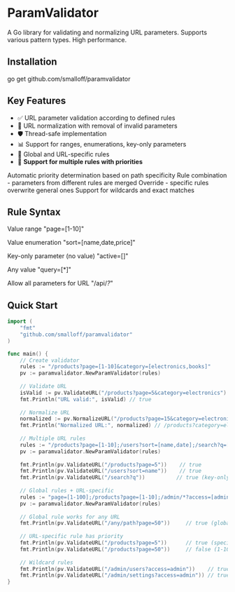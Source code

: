 # ParamValidator

A Go library for validating and normalizing URL parameters. Supports various pattern types. High performance.

## Installation
go get github.com/smalloff/paramvalidator

## Key Features

- ✅ URL parameter validation according to defined rules  
- 🔄 URL normalization with removal of invalid parameters  
- 🛡️ Thread-safe implementation  
- 📊 Support for ranges, enumerations, key-only parameters  
- 🎯 Global and URL-specific rules  
- 🔀 **Support for multiple rules with priorities**

Automatic priority determination based on path specificity
Rule combination - parameters from different rules are merged
Override - specific rules overwrite general ones
Support for wildcards and exact matches

## Rule Syntax

Value range "page=[1-10]"

Value enumeration "sort=[name,date,price]"

Key-only parameter (no value) "active=[]"

Any value "query=[*]"

Allow all parameters for URL "/api/*?*"

## Quick Start

```go
import (
	"fmt"
	"github.com/smalloff/paramvalidator"
)

func main() {
    // Create validator
    rules := "/products?page=[1-10]&category=[electronics,books]"
    pv := paramvalidator.NewParamValidator(rules)
    
    // Validate URL
    isValid := pv.ValidateURL("/products?page=5&category=electronics")
    fmt.Println("URL valid:", isValid) // true
    
    // Normalize URL
    normalized := pv.NormalizeURL("/products?page=15&category=electronics&invalid=param")
    fmt.Println("Normalized URL:", normalized) // /products?category=electronics
    
    // Multiple URL rules
    rules := "/products?page=[1-10];/users?sort=[name,date];/search?q=[]"
    pv := paramvalidator.NewParamValidator(rules)
    
    fmt.Println(pv.ValidateURL("/products?page=5"))    // true
    fmt.Println(pv.ValidateURL("/users?sort=name"))    // true
    fmt.Println(pv.ValidateURL("/search?q"))          // true (key-only parameter)
    
    // Global rules + URL-specific
    rules := "page=[1-100];/products?page=[1-10];/admin/*?access=[admin,superuser]"
    pv := paramvalidator.NewParamValidator(rules)
    
    // Global rule works for any URL
    fmt.Println(pv.ValidateURL("/any/path?page=50"))     // true (global rule)
    
    // URL-specific rule has priority
    fmt.Println(pv.ValidateURL("/products?page=5"))      // true (specific rule)
    fmt.Println(pv.ValidateURL("/products?page=50"))     // false (1-10 restriction)
    
    // Wildcard rules
    fmt.Println(pv.ValidateURL("/admin/users?access=admin"))    // true
    fmt.Println(pv.ValidateURL("/admin/settings?access=admin")) // true
}
